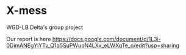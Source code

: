 # X-mess
WGD-LB Delta's group project

Our report is here
https://docs.google.com/document/d/1L3i-0DimANEgYiYTv_Q1q5SuPWupN4LXx_eLWXqTe_o/edit?usp=sharing
